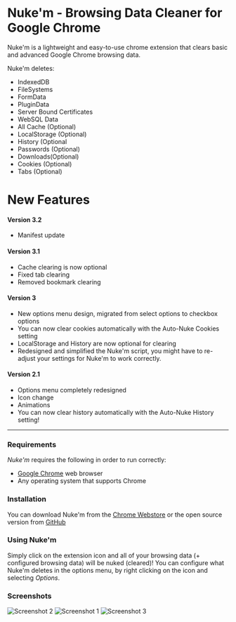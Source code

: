 # Nuke'm - Browsing Data Cleaner for Google Chrome

Nuke'm is a lightweight and easy-to-use chrome extension that clears basic and advanced Google Chrome browsing data.

Nuke'm deletes:
  - IndexedDB
  - FileSystems
  - FormData
  - PluginData
  - Server Bound Certificates
  - WebSQL Data
  - All Cache (Optional)
  - LocalStorage (Optional)
  - History (Optional
  - Passwords (Optional)
  - Downloads(Optional)
  - Cookies (Optional)
  - Tabs (Optional)

# New Features
#### Version 3.2
  - Manifest update

#### Version 3.1
  - Cache clearing is now optional
  - Fixed tab clearing
  - Removed bookmark clearing
  
#### Version 3
  - New options menu design, migrated from select options to checkbox options
  - You can now clear cookies automatically with the Auto-Nuke Cookies setting
  - LocalStorage and History are now optional for clearing
  - Redesigned and simplified the Nuke'm script, you might have to re-adjust your settings for Nuke'm to work correctly.
#### Version 2.1
  - Options menu completely redesigned
  - Icon change
  - Animations
 - You can now clear history automatically with the Auto-Nuke History setting!

---

### Requirements

*Nuke'm* requires the following in order to run correctly:

* [Google Chrome] web browser
* Any operating system that supports Chrome

### Installation
You can download Nuke'm from the [Chrome Webstore][weblink] or the open source version from [GitHub][gitlink]

### Using Nuke'm

Simply click on the extension icon and all of your browsing data (+ configured browsing data) will be nuked (cleared)!
You can configure what Nuke'm deletes in the options menu, by right clicking on the icon and selecting *Options*.

### Screenshots
![Screenshot 2](https://lh3.googleusercontent.com/zAVVXqyiuvtJHQHk57U_0QBd850CZO4cZ3lD4NBn60cN6raRsWWoFi-SBFbRWerko2o7Rdyaanc=w640-h400-e365)
![Screenshot 1](https://lh3.googleusercontent.com/9Hb8IFs3iwTpxBb6rFRYubRe7U5dqoJ2lU-I_zD5213_RKanzDIovXifnej3XIFDYtKCRA4c=w640-h400-e365)
![Screenshot 3](https://lh3.googleusercontent.com/Q_vQnrsCRlxQsv_CiRWbN_60cA7nCVjlsu9ydlwze-aFkNN-82t05NxanZjXVTrpAhewonOyhQ=w640-h400-e365)



   [Google Chrome]: <https://www.google.com/chrome/>
   [gitlink]: <https://github.com/ryland192000/nukem/archive/master.zip>
   [weblink]: <https://chrome.google.com/webstore/detail/nukem-browsing-data-clean/enfegiojkdinjbgodgigkimlgacpbene>
